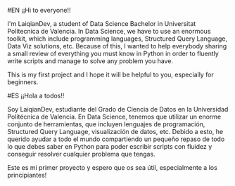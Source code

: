 #EN
¡¡Hi to everyone!!

I'm LaiqianDev, a student of Data Science Bachelor in Universitat Politecnica de Valencia.
In Data Science, we have to use an enormous toolkit, which include programming languages, Structured Query Language, Data Viz solutions, etc. Because of this, I wanted to help everybody sharing a small review of everything you must know in Python in order to fluently write scripts and manage to solve any problem you have.

This is my first project and I hope it will be helpful to you, especially for beginners.

#ES
¡¡Hola a todos!!

Soy LaiqianDev, estudiante del Grado de Ciencia de Datos en la Universidad Politécnica de Valencia.
En Data Science, tenemos que utilizar un enorme conjunto de herramientas, que incluyen lenguajes de programación, Structured Query Language, visualización de datos, etc. Debido a esto, he querido ayudar a todo el mundo compartiendo un pequeño repaso de todo lo que debes saber en Python para poder escribir scripts con fluidez y conseguir resolver cualquier problema que tengas.

Este es mi primer proyecto y espero que os sea útil, especialmente a los principiantes!
